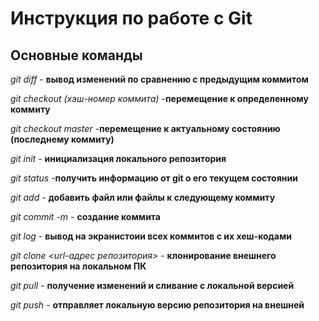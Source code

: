 # Инструкция по работе с Git 

## Основные команды

*git diff* - **вывод изменений по сравнению с предыдущим коммитом**

*git checkout (хэш-номер коммита)* -**перемещение к определенному коммиту**

*git checkout master* -**перемещение к актуальному состоянию (последнему коммиту)**

*git init* - **инициализация локального репозитория**

*git status* -**получить информацию от git о его текущем состоянии**

*git add* - **добавить файл или файлы к следующему коммиту**

*git commit -m <message>* - **создание коммита**

*git log* - **вывод на экранистоии всех коммитов с их хеш-кодами** 

*git clone <url-адрес репозитория>* - **клонирование внешнего репозитория на локальном ПК**

*git pull* - **получение изменений и сливание с локальной версией**

*git push* - **отправляет локальную версию репозитория на внешней**
  
  
